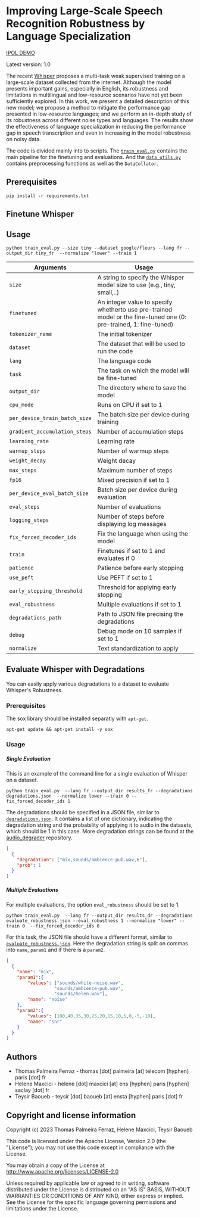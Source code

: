 # Improving Large-Scale Speech Recognition Robustness by Language Specialization

[IPOL DEMO](https://ipolcore.ipol.im/demo/clientApp/demo.html?id=77777000393)

Latest version: 1.0

The recent [Whisper](https://github.com/openai/whisper/discussions/654) proposes a multi-task weak supervised training on a large-scale dataset collected from the internet. Although the model presents important gains, especially in English, its robustness and limitations in multilingual and low-resource scenarios have not yet been sufficiently explored. In this work, we present a detailed description of this new model; we propose a method to mitigate the performance gap presented in low-resource languages; and we perform an in-depth study of its robustness across different noise types and languages. The results show the effectiveness of language specialization in reducing the performance gap in speech transcription and even in increasing in the model robustness on noisy data.

The code is divided mainly into to scripts. The [`train_eval.py`](https://github.com/thomas-ferraz/Whisper-Robustness/blob/main/train_eval.py) contains the main pipeline for the finetuning and evaluations. And the [`data_utils.py`](https://github.com/thomas-ferraz/Whisper-Robustness/blob/main/data_utils.py) contains preprocessing functions as well as the `DataCollator`.

## Prerequisites
```
pip install -r requirements.txt
```
## Finetune Whisper 
##  Usage
```
python train_eval.py --size tiny --dataset google/fleurs --lang fr --output_dir tiny_fr  --normalize "lower" --train 1 
```
|Arguments| Usage                        |
|---------------|------------------------------|
| `size`          | A string to specify the Whisper model size to use (e.g., tiny, small,..) |
| `finetuned`     | An integer value to specify whetherto use pre-trained model or the fine-tuned one (0: pre-trained, 1: fine-tuned)|
| `tokenizer_name`     | The initial tokenizer |
| `dataset`     | The dataset that will be used to run the code |
| `lang`     | The language code |
| `task`     | The task on which the model will be fine-tuned|
| `output_dir`     | The directory where to save the model |
| `cpu_mode`     | Runs on CPU if set to 1|
| `per_device_train_batch_size`     | The batch size per device during training|
| `gradient_accumulation_steps`     | Number of accumulation steps|
| `learning_rate`     | Learning rate |
| `warmup_steps`     | Number of warmup steps |
| `weight_decay`     | Weight decay |
| `max_steps`     | Maximum number of steps |
| `fp16`     |  Mixed precision if set to 1|
| `per_device_eval_batch_size` | Batch size per device during evaluation|
| `eval_steps`     | Number of evaluations |
| `logging_steps`     | Number of steps before displaying log messages |
| `fix_forced_decoder_ids`     | Fix the language when using the model|
| `train`     | Finetunes if set to 1 and evaluates if 0|
| `patience`     | Patience before early stopping|
| `use_peft`     | Use PEFT if  set to 1 |
| `early_stopping_threshold`     | Threshold for applying early stopping|
| `eval_robustness`     | Multiple evaluations if set to 1 |
| `degradations_path`     | Path to JSON file precising the degradations |
| `debug`     | Debug mode on 10 samples if set to 1|
| `normalize`     | Text standardization to apply  |

## Evaluate Whisper with Degradations
You can easily apply various degradations to a dataset to evaluate Whisper's Robustness.

### Prerequisites
The sox library should be installed separatly with `apt-get`.
```
apt-get update && apt-get install -y sox
```
### Usage
##### Single Evaluation
This is an example of the command line for a single evaluation of Whisper on a dataset.
```
python train_eval.py  --lang fr --output_dir results_fr --degradations degradations.json  --normalize lower --train 0 --fix_forced_decoder_ids 1
```
The degradations should be specified in a JSON file, similar to [`degradatiosn.json`](https://github.com/thomas-ferraz/Whisper-Robustness/blob/main/degradations.json). It contains a list of one dictionary, indicating the degradation string and the probability of applying it to audio in the datasets, which should be 1 in this case. More degradation strings can be found at the [audio_degrader](https://github.com/emilio-molina/audio_degrader) repository.
```json
[
  {
    "degradation": ["mix,sounds/ambience-pub.wav,6"],
    "prob": 1
  }
]
```
##### Multiple Evaluations
For multiple evaluations, the option `eval_robustness` should be set to 1.
```
python train_eval.py  --lang fr --output_dir results_dr --degradations evaluate_robustness.json --eval_robustness 1 --normalize "lower" --train 0  --fix_forced_decoder_ids 0
```
For this task, the JSON file should have a different format, similar to [`evaluate_robustness.json`](https://github.com/thomas-ferraz/Whisper-Robustness/blob/main/evaluate_robustness.json). Here the degradation string is split on commas into `name`, `param1` and if there is a `param2`.  
```json
[
  {
    "name": "mix",
    "param1":{
        "values": ["sounds/white-noise.wav",
                  "sounds/ambience-pub.wav", 
                  "sounds/helen.wav"],
        "name": "noise"
    },
    "param2":{
        "values": [100,40,35,30,25,20,15,10,5,0,-5,-10],
        "name": "snr"
    }
  }
]
```
## Authors
- Thomas Palmeira Ferraz - thomas [dot] palmeira [at] telecom [hyphen] paris [dot] fr
- Helene Maxcici - helene [dot] maxcici [at] ens [hyphen] paris [hyphen] saclay [dot] fr
- Teysir Baoueb - teysir [dot] baoueb [at] ensta [hyphen] paris [dot] fr

## Copyright and license information
Copyright (c) 2023 Thomas Palmeira Ferraz, Helene Maxcici, Teysir Baoueb

This code is licensed under the Apache License, Version 2.0 (the "License"); you may not use this code except in compliance with the License.

You may obtain a copy of the License at http://www.apache.org/licenses/LICENSE-2.0

Unless required by applicable law or agreed to in writing, software distributed under the License is distributed on an "AS IS" BASIS, WITHOUT WARRANTIES OR CONDITIONS OF ANY KIND, either express or implied. See the License for the specific language governing permissions and limitations under the License.

